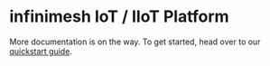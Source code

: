 # infinimesh IoT / IIoT Platform
More documentation is on the way. To get started, head over to our [quickstart guide](https://infinitedevices.github.io/infinimesh/docs/#/).
